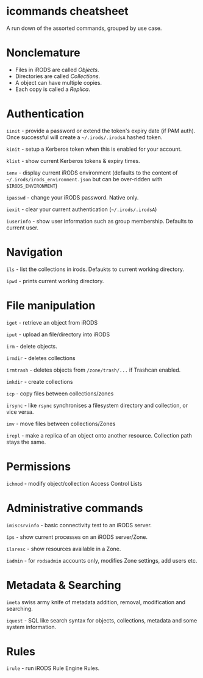 # icommands cheatsheet

A run down of the assorted commands, grouped by use case.

# Nonclemature

* Files in iRODS are called _Objects_.
* Directories are called _Collections_.
* A object can have multiple copies. 
* Each copy is called a _Replica_.


# Authentication

`iinit` - provide a password or extend the token's expiry date (if PAM auth). Once successful will create a `~/.irods/.irodsA` hashed token.

`kinit` - setup a Kerberos token when this is enabled for your account.

`klist` - show current Kerberos tokens & expiry times.

`ienv` - display current iRODS environment (defaults to the content of 
`~/.irods/irods_environment.json` but can be over-ridden with `$IRODS_ENVIRONMENT`)

`ipasswd` - change your iRODS password. Native only.

`iexit` - clear your current authentication (`~/.irods/.irodsA`)

`iuserinfo` - show user information such as group membership. Defaults to current user.

# Navigation

`ils` - list the collections in irods. Defaukts to current working directory.

`ipwd` - prints current working directory.

# File manipulation

`iget` - retrieve an object from iRODS

`iput` - upload an file/directory into iRODS

`irm` - delete objects.

`irmdir` - deletes collections

`irmtrash` - deletes objects from `/zone/trash/...` if Trashcan enabled.

`imkdir` - create collections

`icp` - copy files between collections/zones

`irsync` - like `rsync` synchronises a filesystem directory and collection, or vice versa.

`imv` - move files between collections/Zones

`irepl` - make a replica of an object onto another resource. Collection path stays the same.


# Permissions

`ichmod` - modify object/collection Access Control Lists

# Administrative commands

`imiscsrvinfo` - basic connectivity test to an iRODS server.

`ips` - show current processes on an iRODS server/Zone.

`ilsresc` - show resources available in a Zone.

`iadmin` - for `rodsadmin` accounts only, modifies Zone settings, add users etc.


# Metadata & Searching

`imeta` swiss army knife of metadata addition, removal, modification and searching.

`iquest` - SQL like search syntax for objects, collections, metadata and some system information.


# Rules

`irule` - run iRODS Rule Engine Rules.
